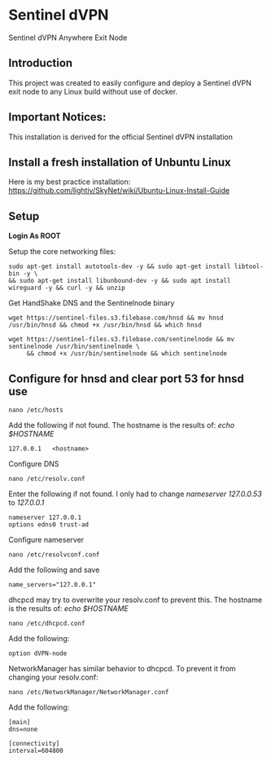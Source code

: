 # Sentinel dVPN
Sentinel dVPN Anywhere Exit Node

## Introduction

This project was created to easily configure and deploy a Sentinel dVPN exit node to any Linux build without use of docker.

## Important Notices:

This installation is derived for the official Sentinel dVPN installation

## Install a fresh installation of Unbuntu Linux

Here is my best practice installation: https://github.com/lightiv/SkyNet/wiki/Ubuntu-Linux-Install-Guide

## Setup

**Login As ROOT**

Setup the core networking files:
```
sudo apt-get install autotools-dev -y && sudo apt-get install libtool-bin -y \ 
&& sudo apt-get install libunbound-dev -y && sudo apt install wireguard -y && curl -y && unzip
```
Get HandShake DNS and the Sentinelnode binary
```
wget https://sentinel-files.s3.filebase.com/hnsd && mv hnsd /usr/bin/hnsd && chmod +x /usr/bin/hnsd && which hnsd
```
```
wget https://sentinel-files.s3.filebase.com/sentinelnode && mv sentinelnode /usr/bin/sentinelnode \
     && chmod +x /usr/bin/sentinelnode && which sentinelnode
```
## Configure for hnsd and clear port 53 for hnsd use
```
nano /etc/hosts
```
Add the following if not found.  The hostname is the results of: *echo $HOSTNAME*
```
127.0.0.1	<hostname>
```
Configure DNS
```
nano /etc/resolv.conf
```
Enter the following if not found.  I only had to change *nameserver 127.0.0.53* to *127.0.0.1*
```
nameserver 127.0.0.1
options edns0 trust-ad
```
Configure nameserver
```
nano /etc/resolvconf.conf
```
Add the following and save
```
name_servers="127.0.0.1"
```
dhcpcd may try to overwrite your resolv.conf to prevent this. The hostname is the results of: *echo $HOSTNAME*
```
nano /etc/dhcpcd.conf
```
Add the following:
```
option dVPN-node
```
NetworkManager has similar behavior to dhcpcd. To prevent it from changing your resolv.conf:
```
nano /etc/NetworkManager/NetworkManager.conf
```
Add the following:
```
[main]
dns=none

[connectivity]
interval=604800
```
